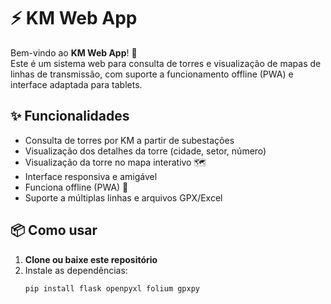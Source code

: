 # ⚡ KM Web App

Bem-vindo ao **KM Web App**! 🚀  
Este é um sistema web para consulta de torres e visualização de mapas de linhas de transmissão, com suporte a funcionamento offline (PWA) e interface adaptada para tablets.

## ✨ Funcionalidades

- Consulta de torres por KM a partir de subestações
- Visualização dos detalhes da torre (cidade, setor, número)
- Visualização da torre no mapa interativo 🗺️
- Interface responsiva e amigável
- Funciona offline (PWA) 📱
- Suporte a múltiplas linhas e arquivos GPX/Excel

## 📦 Como usar

1. **Clone ou baixe este repositório**
2. Instale as dependências:
   ```bash
   pip install flask openpyxl folium gpxpy